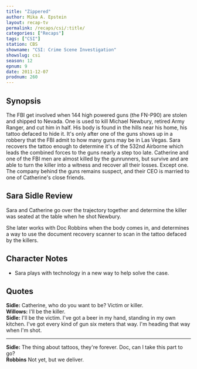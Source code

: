 ```yaml
---
title: "Zippered"
author: Mika A. Epstein
layout: recap-tv
permalink: /recaps/csi/:title/
categories: ["Recaps"]
tags: ["CSI"]
station: CBS
showname: "CSI: Crime Scene Investigation"
showslug: csi
season: 12  
epnum: 9  
date: 2011-12-07
prodnum: 260  
---
```


## Synopsis

The FBI get involved when 144 high powered guns (the FN-P90) are stolen and shipped to Nevada. One is used to kill Michael Newbury, retired Army Ranger, and cut him in half. His body is found in the hills near his home, his tattoo defaced to hide it. It's only after one of the guns shows up in a robbery that the FBI admit to how many guns may be in Las Vegas. Sara recovers the tattoo enough to determine it's of the 532nd Airborne which leads the combined forces to the guns nearly a step too late. Catherine and one of the FBI men are almost killed by the gunrunners, but survive and are able to turn the killer into a witness and recover all their losses. Except one. The company behind the guns remains suspect, and their CEO is married to one of Catherine's close friends.

## Sara Sidle Review

Sara and Catherine go over the trajectory together and determine the killer was seated at the table when he shot Newbury.

She later works with Doc Robbins when the body comes in, and determines a way to use the document recovery scanner to scan in the tattoo defaced by the killers.

## Character Notes

* Sara plays with technology in a new way to help solve the case.

## Quotes

**Sidle:** Catherine, who do you want to be? Victim or killer.  
**Willows:** I'll be the killer.  
**Sidle:** I'll be the victim. I've got a beer in my hand, standing in my own kitchen. I've got every kind of gun six meters that way. I'm heading that way when I'm shot.  

* * *

**Sidle:** The thing about tattoos, they're forever. Doc, can I take this part to go?  
**Robbins** Not yet, but we deliver.
